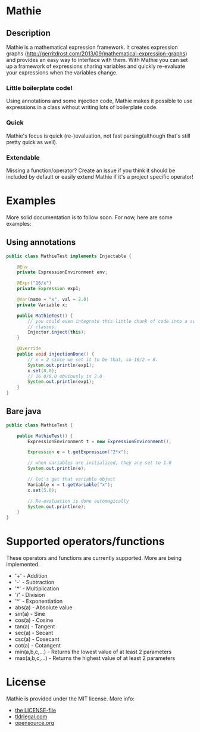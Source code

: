 # Mathie
## Description
Mathie is a mathematical expression framework. It creates expression graphs (http://gerritdrost.com/2013/09/mathematical-expression-graphs) and provides an easy way to interface with them. With Mathie you can set up a framework of expressions sharing variables and quickly re-evaluate your expressions when the variables change.
### Little boilerplate code!
Using annotations and some injection code, Mathie makes it possible to use expressions in a class without writing lots of boilerplate code.
### Quick
Mathie's focus is quick (re-)evaluation, not fast parsing(although that's still pretty quick as well).
### Extendable
Missing a function/operator? Create an issue if you think it should be included by default or easily extend Mathie if it's a project specific operator!
# Examples
More solid documentation is to follow soon. For now, here are some examples:
## Using annotations
```java
public class MathieTest implements Injectable {

	@Env
	private ExpressionEnvironment env;

	@Expr("16/x")
	private Expression exp1;

	@Var(name = "x", val = 2.0)
	private Variable x;

	public MathieTest() {
		// you could even integrate this little chunk of code into a superclass, but then you can't extend any other
		// classes.
		Injector.inject(this);
	}

	@Override
	public void injectionDone() {
		// x = 2 since we set it to be that, so 16/2 = 8.
		System.out.println(exp1);
		x.set(8.0);
		// 16.0/8.0 obviously is 2.0
		System.out.println(exp1);
	}
}
```
## Bare java
```java
public class MathieTest {

	public MathieTest() {
		ExpressionEnvironment t = new ExpressionEnvironment();

		Expression e = t.getExpression("2*x");

		// when variables are initialized, they are set to 1.0
		System.out.println(e);

		// let's get that variable object
		Variable x = t.getVariable("x");
		x.set(5.0);

		// Re-evaluation is done automagically
		System.out.println(e);
	}
}
```
# Supported operators/functions
These operators and functions are currently supported. More are being implemented.
- '+' - Addition
- '-' - Subtraction
- '*' - Multiplication
- '/' - Division
- '^' - Exponentiation
- abs(a) - Absolute value
- sin(a) - Sine
- cos(a) - Cosine
- tan(a) - Tangent
- sec(a) - Secant
- csc(a) - Cosecant
- cot(a) - Cotangent
- min(a,b,c,...) - Returns the lowest value of at least 2 parameters
- max(a,b,c,...) - Returns the highest value of at least 2 parameters
 
# License
Mathie is provided under the MIT license. More info: 
- [the LICENSE-file](LICENSE)
- [tldrlegal.com](http://www.tldrlegal.com/license/mit-license)
- [opensource.org](http://www.opensource.org/licenses/mit-license.php)
